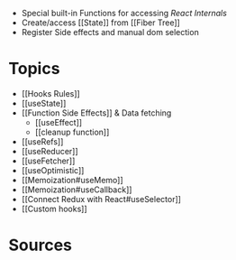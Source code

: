 - Special built-in Functions for accessing _React Internals_
- Create/access [[State]] from [[Fiber Tree]]
- Register Side effects and manual dom selection
# Topics
- [[Hooks Rules]]
- [[useState]]
- [[Function Side Effects]] & Data fetching
    - [[useEffect]]
    - [[cleanup function]]
- [[useRefs]]
- [[useReducer]]
- [[useFetcher]]
- [[useOptimistic]]
- [[Memoization#useMemo]]
- [[Memoization#useCallback]]
- [[Connect Redux with React#useSelector]]
- [[Custom hooks]]
# Sources
